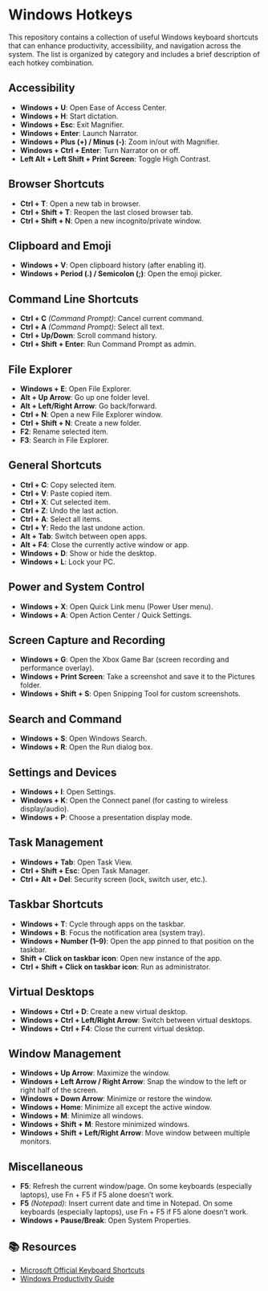 # Windows Hotkeys

This repository contains a collection of useful Windows keyboard shortcuts that can enhance productivity, accessibility, and navigation across the system. The list is organized by category and includes a brief description of each hotkey combination.

## Accessibility
- **Windows + U**: Open Ease of Access Center.
- **Windows + H**: Start dictation.
- **Windows + Esc**: Exit Magnifier.
- **Windows + Enter**: Launch Narrator.
- **Windows + Plus (+) / Minus (-)**: Zoom in/out with Magnifier.
- **Windows + Ctrl + Enter**: Turn Narrator on or off.
- **Left Alt + Left Shift + Print Screen**: Toggle High Contrast.

## Browser Shortcuts
- **Ctrl + T**: Open a new tab in browser.
- **Ctrl + Shift + T**: Reopen the last closed browser tab.
- **Ctrl + Shift + N**: Open a new incognito/private window.

## Clipboard and Emoji
- **Windows + V**: Open clipboard history (after enabling it).
- **Windows + Period (.) / Semicolon (;)**: Open the emoji picker.

## Command Line Shortcuts
- **Ctrl + C** *(Command Prompt)*: Cancel current command.
- **Ctrl + A** *(Command Prompt)*: Select all text.
- **Ctrl + Up/Down**: Scroll command history.
- **Ctrl + Shift + Enter**: Run Command Prompt as admin.

## File Explorer
- **Windows + E**: Open File Explorer.
- **Alt + Up Arrow**: Go up one folder level.
- **Alt + Left/Right Arrow**: Go back/forward.
- **Ctrl + N**: Open a new File Explorer window.
- **Ctrl + Shift + N**: Create a new folder.
- **F2**: Rename selected item.
- **F3**: Search in File Explorer.

## General Shortcuts
- **Ctrl + C**: Copy selected item.
- **Ctrl + V**: Paste copied item.
- **Ctrl + X**: Cut selected item.
- **Ctrl + Z**: Undo the last action.
- **Ctrl + A**: Select all items.
- **Ctrl + Y**: Redo the last undone action.
- **Alt + Tab**: Switch between open apps.
- **Alt + F4**: Close the currently active window or app.
- **Windows + D**: Show or hide the desktop.
- **Windows + L**: Lock your PC.

## Power and System Control
- **Windows + X**: Open Quick Link menu (Power User menu).
- **Windows + A**: Open Action Center / Quick Settings.

## Screen Capture and Recording
- **Windows + G**: Open the Xbox Game Bar (screen recording and performance overlay).
- **Windows + Print Screen**: Take a screenshot and save it to the Pictures folder.
- **Windows + Shift + S**: Open Snipping Tool for custom screenshots.

## Search and Command
- **Windows + S**: Open Windows Search.
- **Windows + R**: Open the Run dialog box.
    
## Settings and Devices
- **Windows + I**: Open Settings.
- **Windows + K**: Open the Connect panel (for casting to wireless display/audio).
- **Windows + P**: Choose a presentation display mode.

## Task Management
- **Windows + Tab**: Open Task View.
- **Ctrl + Shift + Esc**: Open Task Manager.
- **Ctrl + Alt + Del**: Security screen (lock, switch user, etc.).

## Taskbar Shortcuts
- **Windows + T**: Cycle through apps on the taskbar.
- **Windows + B**: Focus the notification area (system tray).
- **Windows + Number (1–9)**: Open the app pinned to that position on the taskbar.
- **Shift + Click on taskbar icon**: Open new instance of the app.
- **Ctrl + Shift + Click on taskbar icon**: Run as administrator.

## Virtual Desktops
- **Windows + Ctrl + D**: Create a new virtual desktop.
- **Windows + Ctrl + Left/Right Arrow**: Switch between virtual desktops.
- **Windows + Ctrl + F4**: Close the current virtual desktop.

## Window Management
- **Windows + Up Arrow**: Maximize the window.
- **Windows + Left Arrow / Right Arrow**: Snap the window to the left or right half of the screen.
- **Windows + Down Arrow**: Minimize or restore the window.
- **Windows + Home**: Minimize all except the active window.
- **Windows + M**: Minimize all windows.
- **Windows + Shift + M**: Restore minimized windows.
- **Windows + Shift + Left/Right Arrow**: Move window between multiple monitors.

## Miscellaneous
- **F5**: Refresh the current window/page. On some keyboards (especially laptops), use Fn + F5 if F5 alone doesn’t work.
- **F5** *(Notepad)*: Insert current date and time in Notepad. On some keyboards (especially laptops), use Fn + F5 if F5 alone doesn’t work.
- **Windows + Pause/Break**: Open System Properties.
  
## 📚 Resources
- [Microsoft Official Keyboard Shortcuts](https://support.microsoft.com/en-us/windows/keyboard-shortcuts-in-windows)
- [Windows Productivity Guide](https://learn.microsoft.com/en-us/windows/productivity/)

